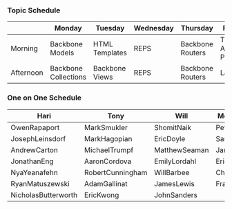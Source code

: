 ### Topic Schedule

|           | Monday | Tuesday | Wednesday | Thursday | Friday |
| --------- | ------ | ------- | --------- | -------- | ------ |
| Morning   | Backbone Models      | HTML Templates | REPS | Backbone Routers | The Agile Process |
| Afternoon | Backbone Collections | Backbone Views | REPS | Backbone Routers | Lab               |

### One on One Schedule

| Hari                   | Tony                  | Will                 | McKenneth            |
| ------------           | --------------        | -------------        | -------------        |
| OwenRapaport           | MarkSmukler           | ShomitNaik           | PeterLivadas         |
| JosephLeinsdorf        | MarkHagopian          | EricDoyle            | SaraMorais           |
| AndrewCarton           | MichaelTrumpf         | MatthewSeaman        | JamesWhite           |
| JonathanEng            | AaronCordova          | EmilyLordahl         | EricVince            |
| NyaYeanafehn           | RobertCunningham      | WillBarbee           | ChrisKim             |
| RyanMatuszewski        | AdamGallinat          | JamesLewis           | FrankJuan            |
| NicholasButterworth    | EricKwong             | JohnSanders          |                      |
